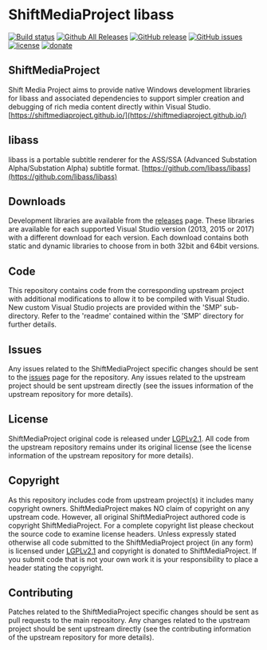 ShiftMediaProject libass
=============
[![Build status](https://ci.appveyor.com/api/projects/status/xbggnhgakyy50g6h?svg=true)](https://ci.appveyor.com/project/Sibras/libass)
[![Github All Releases](https://img.shields.io/github/downloads/ShiftMediaProject/libass/total.svg)](https://github.com/ShiftMediaProject/libass/releases)
[![GitHub release](https://img.shields.io/github/release/ShiftMediaProject/libass.svg)](https://github.com/ShiftMediaProject/libass/releases/latest)
[![GitHub issues](https://img.shields.io/github/issues/ShiftMediaProject/libass.svg)](https://github.com/ShiftMediaProject/libass/issues)
[![license](https://img.shields.io/github/license/ShiftMediaProject/libass.svg)](https://github.com/ShiftMediaProject/libass)
[![donate](https://img.shields.io/badge/donate-link-brightgreen.svg)](https://shiftmediaproject.github.io/8-donate/)
## ShiftMediaProject

Shift Media Project aims to provide native Windows development libraries for libass and associated dependencies to support simpler creation and debugging of rich media content directly within Visual Studio. [https://shiftmediaproject.github.io/](https://shiftmediaproject.github.io/)

## libass

libass is a portable subtitle renderer for the ASS/SSA (Advanced Substation Alpha/Substation Alpha) subtitle format. [https://github.com/libass/libass](https://github.com/libass/libass)

## Downloads

Development libraries are available from the [releases](https://github.com/ShiftMediaProject/libass/releases) page. These libraries are available for each supported Visual Studio version (2013, 2015 or 2017) with a different download for each version. Each download contains both static and dynamic libraries to choose from in both 32bit and 64bit versions.

## Code

This repository contains code from the corresponding upstream project with additional modifications to allow it to be compiled with Visual Studio. New custom Visual Studio projects are provided within the 'SMP' sub-directory. Refer to the 'readme' contained within the 'SMP' directory for further details.

## Issues

Any issues related to the ShiftMediaProject specific changes should be sent to the [issues](https://github.com/ShiftMediaProject/libass/issues) page for the repository. Any issues related to the upstream project should be sent upstream directly (see the issues information of the upstream repository for more details).

## License

ShiftMediaProject original code is released under [LGPLv2.1](https://www.gnu.org/licenses/lgpl-2.1.html). All code from the upstream repository remains under its original license (see the license information of the upstream repository for more details).

## Copyright

As this repository includes code from upstream project(s) it includes many copyright owners. ShiftMediaProject makes NO claim of copyright on any upstream code. However, all original ShiftMediaProject authored code is copyright ShiftMediaProject. For a complete copyright list please checkout the source code to examine license headers. Unless expressly stated otherwise all code submitted to the ShiftMediaProject project (in any form) is licensed under [LGPLv2.1](https://www.gnu.org/licenses/lgpl-2.1.html) and copyright is donated to ShiftMediaProject. If you submit code that is not your own work it is your responsibility to place a header stating the copyright.

## Contributing

Patches related to the ShiftMediaProject specific changes should be sent as pull requests to the main repository. Any changes related to the upstream project should be sent upstream directly (see the contributing information of the upstream repository for more details).